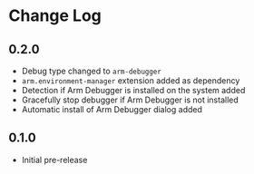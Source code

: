 # Change Log

## 0.2.0
- Debug type changed to `arm-debugger`
- `arm.environment-manager` extension added as dependency
- Detection if Arm Debugger is installed on the system added
- Gracefully stop debugger if Arm Debugger is not installed
- Automatic install of Arm Debugger dialog added

## 0.1.0
- Initial pre-release
